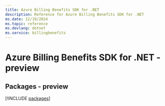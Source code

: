 ```yaml
---
title: Azure Billing Benefits SDK for .NET
description: Reference for Azure Billing Benefits SDK for .NET
ms.date: 12/19/2024
ms.topic: reference
ms.devlang: dotnet
ms.service: billingbenefits
---
```

# Azure Billing Benefits SDK for .NET - preview
## Packages - preview
[!INCLUDE [packages](billing-benefits-index.md)]